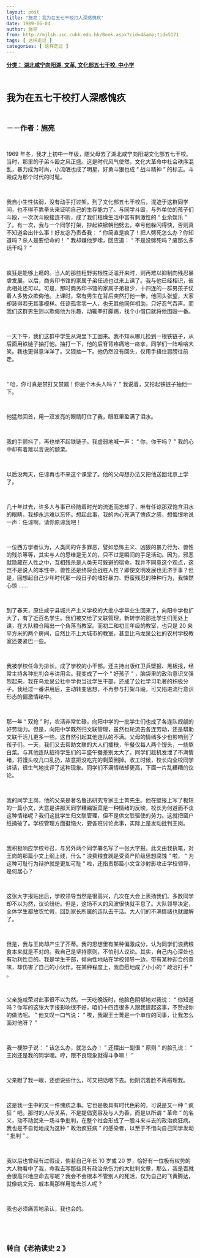 ```yaml
---
layout: post
title: "施亮：我为在五七干校打人深感愧疚"
date: 1989-06-04
author: 施亮
from: http://mjlsh.usc.cuhk.edu.hk/Book.aspx?cid=4&amp;tid=5171
tags: [ 这样走过 ]
categories: [ 这样走过 ]
---
```


<div style="margin: 15px 10px 10px 0px;">
<div>
<span id="ctl00_ContentPlaceHolder1_chapter1_SubjectLabel" style="font-weight:bold;text-decoration:underline;">
   分类： 湖北咸宁向阳湖, 文革, 文化部五七干校, 中小学
  </span>
</div>
<p class="p1">
<b>
<font size="5">
<span class="s1">
</span>
<br/>
</font>
</b>
</p>
<p class="p2">
<span class="s1">
<b>
<font size="5">
     我为在五七干校打人深感愧疚
    </font>
</b>
</span>
</p>
<p class="p1">
<b>
<font size="4">
<span class="s1">
</span>
<br/>
</font>
</b>
</p>
<p class="p2">
<span class="s1">
<b>
<font size="4">
     －－作者：施亮
    </font>
</b>
</span>
</p>
<p class="p1">
<span class="s1">
</span>
<br/>
</p>
<p class="p2">
<span class="s2">
   1969
  </span>
<span class="s1">
   年冬，我才上初中一年级，随父母去了湖北咸宁向阳湖文化部五七干校。当时，那里的子弟斗殴之风正盛。这是时代风气使然，文化大革命中社会秩序混乱，暴力成为时尚，小流氓也成了明星，好勇斗狠也成
  </span>
<span class="s2">
   “
  </span>
<span class="s1">
   战斗精神
  </span>
<span class="s2">
   ”
  </span>
<span class="s1">
   的标志。斗殴成为那个时代的时髦。
  </span>
</p>
<p class="p1">
<span class="s1">
</span>
<br/>
</p>
<p class="p2">
<span class="s1">
   我自小生性怯弱，没有动手打过架。到了文化部五七干校后，混迹于这群同学间，也不得不靠拳头来证明自己的生存能力了。与同学斗殴，与外单位的孩子们斗殴，一次次斗殴接连不断，成了我们枯燥生活中富有刺激性的
  </span>
<span class="s2">
   “
  </span>
<span class="s1">
   业余娱乐
  </span>
<span class="s2">
   ”
  </span>
<span class="s1">
   了。有一次，我与一个同学打架，抄起铁锨朝他劈去，幸亏他躲闪得快，否则真不知道会出什么事！好友宓乃责备我：
  </span>
<span class="s2">
   “
  </span>
<span class="s1">
   你简直是疯了！把人劈死怎么办？你知道吗？杀人是要偿命的！
  </span>
<span class="s2">
   ”
  </span>
<span class="s1">
   我却嫌他罗嗦，回应道：
  </span>
<span class="s2">
   “
  </span>
<span class="s1">
   不是没劈死吗？废那么多话干吗？
  </span>
<span class="s2">
   ”
  </span>
</p>
<p class="p1">
<span class="s1">
</span>
<br/>
</p>
<p class="p2">
<span class="s1">
   疯狂是能够上瘾的。当人的那些粗野劣根性泛滥开来时，则再难以抑制向残忍暴虐发展。以后，商务印书馆的家属子弟任谅也过来上课了。我与他已经相识，彼此相处还可以。可是，那时商务印书馆的家属子弟极少，十四连的一群男孩子仗着人多势众欺侮他。上课时，常有男生在背后突然打他一拳，他回头张望，大家却装得若无其事模样。任谅孤零零一人，也无其他同伴相助，只好忍气吞声。而我们这群男生则以欺侮他为乐趣，动辄拳打脚踢，找个小借口就将他围殴一番。
  </span>
</p>
<p class="p1">
<span class="s1">
</span>
<br/>
</p>
<p class="p2">
<span class="s1">
   一天下午，我们这群中学生从湖里下工回来。我不知从哪儿捡到一根铁链子，从后面用铁链子抽打他。抽打一下，他的后脊背疼痛地一痉挛，同学们一阵哈哈大笑。我也更得意洋洋了。又狠抽一下。他仍然没有回头，仅用手捂住肩膀往前走。
  </span>
</p>
<p class="p1">
<span class="s1">
</span>
<br/>
</p>
<p class="p2">
<span class="s2">
   “
  </span>
<span class="s1">
   哈，你可真是禁打又禁踹！你是个木头人吗？
  </span>
<span class="s2">
   ”
  </span>
<span class="s1">
   我说着，又抡起铁链子抽他一下。
  </span>
</p>
<p class="p1">
<span class="s1">
</span>
<br/>
</p>
<p class="p2">
<span class="s1">
   他猛然回首，用一双发亮的眼睛盯住了我，眼眶里盈满了泪水。
  </span>
</p>
<p class="p1">
<span class="s1">
</span>
<br/>
</p>
<p class="p2">
<span class="s1">
   我的手颤抖了，再也举不起铁链子。我虚弱地喊一声：
  </span>
<span class="s2">
   “
  </span>
<span class="s1">
   你，你干吗？
  </span>
<span class="s2">
   ”
  </span>
<span class="s1">
   我的心中却有着难以言说的颤栗。
  </span>
</p>
<p class="p1">
<span class="s1">
</span>
<br/>
</p>
<p class="p2">
<span class="s1">
   以后没两天，任谅再也不来这个课堂了。他的父母想办法又把他送回北京上学了。
  </span>
</p>
<p class="p1">
<span class="s1">
</span>
<br/>
</p>
<p class="p2">
<span class="s1">
   几十年过去，许多人与事已经随着时光的流逝而忘却了，唯有任谅那双饱含泪水的眼睛，我却永远难以忘怀。想起此事，我的内心充满了愧疚之感，想悔恨地说一声：任谅啊，请你原谅我吧！
  </span>
</p>
<p class="p1">
<span class="s1">
</span>
<br/>
</p>
<p class="p2">
<span class="s1">
   一位西方学者认为，人类间的许多罪恶，譬如恐怖主义、凶狠的暴力行为、兽性的残杀等等，其实与人的思维是无关的，只不过是瞬间的手足活动。因为，邪恶就隐藏在人性之中，互相残杀是人类无可躲避的宿命。我并不同意这个观点，这岂不是说人的本性中，兽性还是终将会战胜人性？即使文明发展也无济于事？但是，回想起自己少年时代那一段日子的嗜好暴力、野蛮残忍的种种行为，我悚然心惊
  </span>
<span class="s2">
   ……
  </span>
</p>
<p class="p1">
<span class="s1">
</span>
<br/>
</p>
<p class="p2">
<span class="s1">
   到了春天，原住咸宁县城共产主义学校的大批小学毕业生回来了，向阳中学也扩大了，有了近百名学生。我们被交给了文联管理，新转学的那批学生们无处上课，在大队粮仓隔出一个角落当教室。而初二和初三年级的教室，也只是
  </span>
<span class="s2">
   20
  </span>
<span class="s1">
   来平方米的两个房间，自然比不上大城市的教室，甚至比乌龙泉公社的农村学校教室还要紧巴一些。
  </span>
</p>
<p class="p1">
<span class="s1">
</span>
<br/>
</p>
<p class="p2">
<span class="s1">
   我被学校任命为排长，成了学校的小干部。还主持出版红卫兵壁报、黑板报，经常主持各种批判会与讲用会。我变成了一个
  </span>
<span class="s2">
   “
  </span>
<span class="s1">
   好孩子
  </span>
<span class="s2">
   ”
  </span>
<span class="s1">
   ，脑袋里的政治意识又强烈起来。我在乌龙泉公社中学也当过学生干部，还成了公社学习毛著的积极分子。我经过一番讲用后，主动转变思想，不再参与打架斗殴，可又陷进流行意识形态的偏激情绪中。
  </span>
</p>
<p class="p1">
<span class="s1">
</span>
<br/>
</p>
<p class="p2">
<span class="s1">
   那一年
  </span>
<span class="s2">
   “
  </span>
<span class="s1">
   双抢
  </span>
<span class="s2">
   ”
  </span>
<span class="s1">
   时，农活非常忙碌，向阳中学的一批学生们也成了各连队觊觎的好劳动力。但是，向阳中学既然归文联管理，虽然也轮流去各连劳动，还是帮助文联干活儿更多一些。这自然引起其他连队的不满。父母的情绪多少也影响到了孩子们。一天，我们又去帮助文联的大人们插秧，午餐仅每人两个馒头，一些熬白菜。与其他连队招待学生们的丰盛午餐差别太大了。同学们趁机发泄了不满情绪，将馒头咬几口乱扔，故意把没吃完的剩菜倒掉。收工时候，校长向全校同学讲话，很生气地批评了这种现象。同学们不满情绪却更高，下面一片乱糟糟的议论。
  </span>
</p>
<p class="p1">
<span class="s1">
</span>
<br/>
</p>
<p class="p2">
<span class="s1">
   我的同学王岗，他的父亲是著名鲁迅研究专家王士菁先生。他在壁报上写了极短的一篇小文，大意是讲那天同学糟蹋饭菜是一种情绪的反映，校长为何避而不谈这种情绪呢？我们这批学生归文联管理，但不是供文联驱使的劳力。这就把窗户纸捅破了。学校管理方面挺恼火，要各班讨论此事，实际上是发动批判王岗。
  </span>
</p>
<p class="p1">
<span class="s1">
</span>
<br/>
</p>
<p class="p2">
<span class="s1">
   我积极响应学校号召，与另外两个同学署名写了一张大字报。此文由我执笔，对王岗的那篇小文上纲上线，什么
  </span>
<span class="s2">
   “
  </span>
<span class="s1">
   浪费粮食就是受资产阶级思想腐蚀
  </span>
<span class="s2">
   ”
  </span>
<span class="s1">
   啦，
  </span>
<span class="s2">
   “
  </span>
<span class="s1">
   为这种可耻行为辩护就是更加可耻
  </span>
<span class="s2">
   ”
  </span>
<span class="s1">
   啦，还指责那篇小文含沙射影攻击学校领导，是何居心？
  </span>
</p>
<p class="p1">
<span class="s1">
</span>
<br/>
</p>
<p class="p2">
<span class="s1">
   这张大字报贴出后，学校领导当然是很高兴，几次在大会上表扬我们。多数同学却不以为然，议论纷纷。但是，这场不大的风波很快就平息了。大队领导决定，全体学生都放农忙假，回到家长所属的连队去干活。大人们的不满情绪也就缓解了。
  </span>
</p>
<p class="p1">
<span class="s1">
</span>
<br/>
</p>
<p class="p2">
<span class="s1">
   但是，我与王岗却产生了芥蒂。我的思想里有某种偏激成分，认为同学们浪费粮食本来就是不对的。我自己是坚持原则，不怕别人议论。其实，自己内心深处也有功利性目的。我是学生干部，倾向性地站在学校领导一边，带有某种迎合的意味，却伤害了自己的小伙伴。在某种程度上，我自愿地成了小小的
  </span>
<span class="s2">
   “
  </span>
<span class="s1">
   政治打手
  </span>
<span class="s2">
   ”
  </span>
<span class="s1">
   。
  </span>
</p>
<p class="p1">
<span class="s1">
</span>
<br/>
</p>
<p class="p2">
<span class="s1">
   父亲施咸荣对此事很不以为然。一天吃晚饭时，他脸色阴郁地对我说：
  </span>
<span class="s2">
   “
  </span>
<span class="s1">
   你知道吗？你写的这张大字报影响很不好，咱们十四连很多人跟我提起这事，不赞成你的做法呢。
  </span>
<span class="s2">
   ”
  </span>
<span class="s1">
   他又叹一口气说：
  </span>
<span class="s2">
   “
  </span>
<span class="s1">
   唉，我跟王士菁是一个单位的同事，让我怎么面对他呀？
  </span>
<span class="s2">
   ”
  </span>
</p>
<p class="p1">
<span class="s1">
</span>
<br/>
</p>
<p class="p2">
<span class="s1">
   我一梗脖子说：
  </span>
<span class="s2">
   “
  </span>
<span class="s1">
   该怎么办，就怎么办！
  </span>
<span class="s2">
   ”
  </span>
<span class="s1">
   还摆出一副很
  </span>
<span class="s2">
   “
  </span>
<span class="s1">
   原则
  </span>
<span class="s2">
   ”
  </span>
<span class="s1">
   的脸孔说：
  </span>
<span class="s2">
   “
  </span>
<span class="s1">
   王岗还是我的同学哩。哼，跟不良现象就得斗争嘛！
  </span>
<span class="s2">
   ”
  </span>
</p>
<p class="p1">
<span class="s1">
</span>
<br/>
</p>
<p class="p2">
<span class="s1">
   父亲瞪了我一眼，还想说些什么，可又把话咽下去。他阴沉着脸不再搭理我。
  </span>
</p>
<p class="p1">
<span class="s1">
</span>
<br/>
</p>
<p class="p2">
<span class="s1">
   这是我一生中的又一件愧疚之事。它也是极具有时代色彩的，可说是又一种
  </span>
<span class="s2">
   “
  </span>
<span class="s1">
   疯狂
  </span>
<span class="s2">
   ”
  </span>
<span class="s1">
   吧。那时的人际关系，不是提倡宽容及与人为善，而是以所谓
  </span>
<span class="s2">
   “
  </span>
<span class="s1">
   革命
  </span>
<span class="s2">
   ”
  </span>
<span class="s1">
   的名义，动不动就来一场斗争批判，在整个社会形成了一股斗来斗去的政治疯狂病。我也是不自觉地成为这种
  </span>
<span class="s2">
   “
  </span>
<span class="s1">
   政治疯狂病
  </span>
<span class="s2">
   ”
  </span>
<span class="s1">
   的感染者，以至于不惜向自己同学发动
  </span>
<span class="s2">
   “
  </span>
<span class="s1">
   批判
  </span>
<span class="s2">
   ”
  </span>
<span class="s1">
   。
  </span>
</p>
<p class="p1">
<span class="s1">
</span>
<br/>
</p>
<p class="p2">
<span class="s1">
   我以后也曾经有过假设，倘若自己年长
  </span>
<span class="s2">
   10
  </span>
<span class="s1">
   岁或
  </span>
<span class="s2">
   20
  </span>
<span class="s1">
   岁，恰好有一位极有权势的大人物看中了我，命我去写那些具有政治杀伤力的大批判文章，那么，我是否就会很高兴地应命去写呢？我会不会根本不管别人的死活，仅为自己的飞黄腾达，就像姚文元、戚本禹那样用笔去杀人呢？
  </span>
</p>
<p class="p1">
<span class="s1">
</span>
<br/>
</p>
<p class="p2">
<span class="s1">
   我也必须痛苦地承认，我也会的。
  </span>
</p>
<p class="p1">
<span class="s1">
</span>
<br/>
</p>
<p class="p1">
<b>
<font size="4">
<span class="s1">
</span>
<br/>
</font>
</b>
</p>
<p class="p2">
<b>
<font size="4">
<span class="s1">
     转自《老衲读史
    </span>
<span class="s2">
     2
    </span>
<span class="s1">
     》
    </span>
</font>
</b>
</p>
</div>
